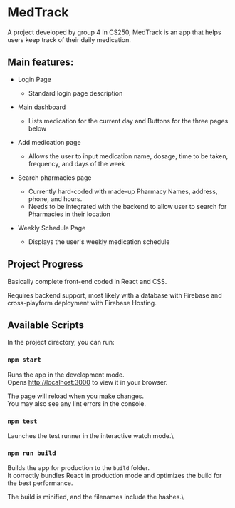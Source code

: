 # MedTrack

A project developed by group 4 in CS250, MedTrack is an app that helps users keep track of their daily medication. 

## Main features:
- Login Page
  - Standard login page description
  
- Main dashboard
  - Lists medication for the current day and Buttons for the three pages below

  
- Add medication page
  - Allows the user to input medication name, dosage, time to be taken, frequency, and days of the week
  
- Search pharmacies page
  - Currently hard-coded with made-up Pharmacy Names, address, phone, and hours.
  - Needs to be integrated with the backend to allow user to search for Pharmacies in their location
  
- Weekly Schedule Page
  - Displays the user's weekly medication schedule

## Project Progress

Basically complete front-end coded in React and CSS.

Requires backend support, most likely with a database with Firebase and cross-playform deployment with Firebase Hosting.


## Available Scripts

In the project directory, you can run:

### `npm start`

Runs the app in the development mode.\
Opens [http://localhost:3000](http://localhost:3000) to view it in your browser.

The page will reload when you make changes.\
You may also see any lint errors in the console.

### `npm test`

Launches the test runner in the interactive watch mode.\

### `npm run build`

Builds the app for production to the `build` folder.\
It correctly bundles React in production mode and optimizes the build for the best performance.

The build is minified, and the filenames include the hashes.\




